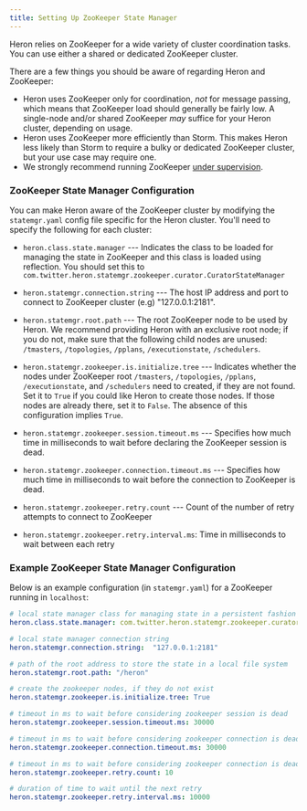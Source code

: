 ```yaml
---
title: Setting Up ZooKeeper State Manager
---
```


Heron relies on ZooKeeper for a wide variety of cluster coordination tasks. You
can use either a shared or dedicated ZooKeeper cluster.

There are a few things you should be aware of regarding Heron and ZooKeeper:

* Heron uses ZooKeeper only for coordination, *not* for message passing, which
  means that ZooKeeper load should generally be fairly low. A single-node
  and/or shared ZooKeeper *may* suffice for your Heron cluster, depending on
  usage.
* Heron uses ZooKeeper more efficiently than Storm. This makes Heron less likely
  than Storm to require a bulky or dedicated ZooKeeper cluster, but your use
  case may require one.
* We strongly recommend running ZooKeeper [under
  supervision](http://zookeeper.apache.org/doc/r3.3.3/zookeeperAdmin.html#sc_supervision).

### ZooKeeper State Manager Configuration

You can make Heron aware of the ZooKeeper cluster by modifying the
`statemgr.yaml` config file specific for the Heron cluster. You'll
need to specify the following for each cluster:

* `heron.class.state.manager` --- Indicates the class to be loaded for managing
the state in ZooKeeper and this class is loaded using reflection. You should set this
to `com.twitter.heron.statemgr.zookeeper.curator.CuratorStateManager`

* `heron.statemgr.connection.string` --- The host IP address and port to connect to ZooKeeper
cluster (e.g) "127.0.0.1:2181".

* `heron.statemgr.root.path` --- The root ZooKeeper node to be used by Heron. We recommend
providing Heron with an exclusive root node; if you do not, make sure that the following child
nodes are unused: `/tmasters`, `/topologies`, `/pplans`, `/executionstate`, `/schedulers`.

* `heron.statemgr.zookeeper.is.initialize.tree` --- Indicates whether the nodes under ZooKeeper
root `/tmasters`, `/topologies`, `/pplans`, `/executionstate`, and `/schedulers` need to created,
if they are not found. Set it to `True` if you could like Heron to create those nodes. If those
nodes are already there, set it to `False`. The absence of this configuration implies `True`.

* `heron.statemgr.zookeeper.session.timeout.ms` --- Specifies how much time in milliseconds
to wait before declaring the ZooKeeper session is dead.

* `heron.statemgr.zookeeper.connection.timeout.ms` --- Specifies how much time in milliseconds
to wait before the connection to ZooKeeper is dead.

* `heron.statemgr.zookeeper.retry.count` --- Count of the number of retry attempts to connect
to ZooKeeper

* `heron.statemgr.zookeeper.retry.interval.ms`: Time in milliseconds to wait between each retry

### Example ZooKeeper State Manager Configuration

Below is an example configuration (in `statemgr.yaml`) for a ZooKeeper running in `localhost`:

```yaml
# local state manager class for managing state in a persistent fashion
heron.class.state.manager: com.twitter.heron.statemgr.zookeeper.curator.CuratorStateManager

# local state manager connection string
heron.statemgr.connection.string:  "127.0.0.1:2181"

# path of the root address to store the state in a local file system
heron.statemgr.root.path: "/heron"

# create the zookeeper nodes, if they do not exist
heron.statemgr.zookeeper.is.initialize.tree: True

# timeout in ms to wait before considering zookeeper session is dead
heron.statemgr.zookeeper.session.timeout.ms: 30000

# timeout in ms to wait before considering zookeeper connection is dead
heron.statemgr.zookeeper.connection.timeout.ms: 30000

# timeout in ms to wait before considering zookeeper connection is dead
heron.statemgr.zookeeper.retry.count: 10

# duration of time to wait until the next retry
heron.statemgr.zookeeper.retry.interval.ms: 10000
```
